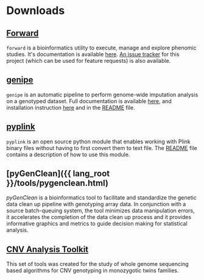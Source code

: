 
# Downloads

## [Forward](https://github.com/legaultmarc/forward)

`forward` is a bioinformatics utility to execute, manage and explore phenomic
studies. It's documentation is available
[here](http://legaultmarc.github.io/forward/).
[An issue tracker](https://github.com/legaultmarc/forward/issues) for this
project (which can be used for feature requests) is also available.


## [genipe](https://github.com/pgxcentre/genipe)

`genipe` is an automatic pipeline to perform genome-wide imputation analysis on
a genotyped dataset. Full documentation is available
[here](http://pgxcentre.github.io/genipe/), and installation
instruction [here](http://pgxcentre.github.io/genipe/installation.html) and in
the [README](https://github.com/pgxcentre/genipe/blob/master/README.mkd) file.


## [pyplink](https://github.com/lemieuxl/pyplink)

`pyplink` is an open source python module that enables working with Plink binary
files without having to first convert them to text file. The
[README](https://github.com/lemieuxl/pyplink/blob/master/README.mkd) file
contains a description of how to use this module.


## [pyGenClean]({{ lang_root }}/tools/pygenclean.html)

*pyGenClean* is a bioinformatics tool to facilitate and standardize the genetic
data clean up pipeline with genotyping array data. In conjunction with a source
batch-queuing system, the tool minimizes data manipulation errors, it
accelerates the completion of the data clean up process and it provides
informative graphics and metrics to guide decision making for statistical
analysis.


## [CNV Analysis Toolkit](http://statgen.org/wp-content/uploads/Softwares/CNVAnalysisToolkit/cnv_analysis_toolkit.tar.gz)

This set of tools was created for the study of whole genome sequencing based
algorithms for CNV genotyping in monozygotic twins families.
